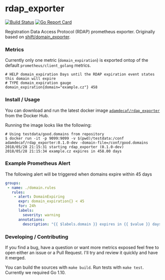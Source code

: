 # rdap_exporter

[![Build Status](https://travis-ci.org/adamdecaf/rdap_exporter.svg?branch=master)](https://travis-ci.org/adamdecaf/rdap_exporter)
[![Go Report Card](https://goreportcard.com/badge/github.com/adamdecaf/rdap_exporter)](https://goreportcard.com/report/github.com/adamdecaf/rdap_exporter)

Registration Data Access Protocol (RDAP) prometheus exporter. Originally based on [shift/domain_exporter](https://github.com/shift/domain_exporter).

### Metrics

Currently only one metric (`domain_expiration`) is exported ontop of the default `prometheus/client_golang` metrics.

```
# HELP domain_expiration Days until the RDAP expiration event states this domain will expire
# TYPE domain_expiration gauge
domain_expiration{domain="example.cz"} 458
```

### Install / Usage

You can download and run the latest docker image [`adamdecaf/rdap_exporter`](https://hub.docker.com/r/adamdecaf/rdap_exporter/) from the Docker Hub.

Running the image looks like the following:

```
# Using testdata/good.domains from repository
$ docker run -it -p 9099:9099 -v $(pwd)/testdata:/conf adamdecaf/rdap_exporter:0.1.0-dev -domain-file=/conf/good.domains
2018/05/28 21:15:31 starting rdap_exporter (0.1.0-dev)
2018/05/28 21:15:34 example.cz expires in 458.00 days
```

### Example Prometheus Alert

The following alert will be triggered when domains expire within 45 days

```yaml
groups:
 - name: ./domain.rules
   rules:
    - alert: DomainExpiring
      expr: domain_expiration{} < 45
      for: 24h
      labels:
        severity: warning
      annotations:
        description: "{{ $labels.domain }} expires in {{ $value }} days"
```

### Developing / Contributing

If you find a bug, have a question or want more metrics exposed feel free to open either an issue or a Pull Request. I'll try and review it quickly and have it merged.

You can build the sources with `make build`. Run tests with `make test`. Currently we required Go 1.10.
